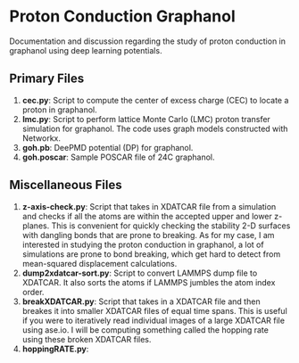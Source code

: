 # Proton Conduction Graphanol
Documentation and discussion regarding the study of proton conduction in graphanol using deep learning potentials.

## Primary Files

1. **cec.py**: Script to compute the center of excess charge (CEC) to locate a proton in graphanol.
2. **lmc.py**: Script to perform lattice Monte Carlo (LMC) proton transfer simulation for graphanol. The code uses graph models constructed with Networkx. 
3. **goh.pb**: DeePMD potential (DP) for graphanol.
4. **goh.poscar**: Sample POSCAR file of 24C graphanol.

## Miscellaneous Files

1. **z-axis-check.py**: Script that takes in XDATCAR file from a simulation and checks if all the atoms are within the accepted upper and lower z-planes. This is convenient for quickly checking the stability 2-D surfaces with dangling bonds that are prone to breaking. As for my case, I am interested in studying the proton conduction in graphanol, a lot of simulations are prone to bond breaking, which get hard to detect from mean-squared displacement calculations. 
2. **dump2xdatcar-sort.py**: Script to convert LAMMPS dump file to XDATCAR. It also sorts the atoms if LAMMPS jumbles the atom index order. 
3. **breakXDATCAR.py**: Script that takes in a XDATCAR file and then breakes it into smaller XDATCAR files of equal time spans. This is useful if you were to iteratively read individual images of a large XDATCAR file using ase.io. I will be computing something called the hopping rate using these broken XDATCAR files.
4. **hoppingRATE.py**: 

